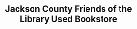---
title: "Jackson County Friends of the Library Used Bookstore"
url: /sylva/jackson-county-friends-of-the-library-used-bookstore/
shop: Bücher
---